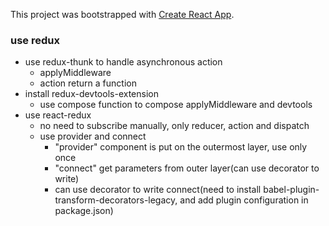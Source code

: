 This project was bootstrapped with [Create React App](https://github.com/facebookincubator/create-react-app).

### use redux
- use redux-thunk to handle asynchronous action
    - applyMiddleware
    - action return a function
- install redux-devtools-extension
    - use compose function to compose applyMiddleware and devtools
- use react-redux
    - no need to subscribe manually, only reducer, action and dispatch
    - use provider and connect
        - "provider" component is put on the outermost layer, use only once
        - "connect" get parameters from outer layer(can use decorator to write)
        - can use decorator to write connect(need to install babel-plugin-transform-decorators-legacy, and add plugin configuration in package.json)




